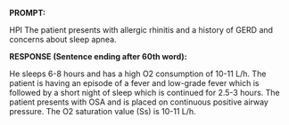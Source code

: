 **PROMPT:**

HPI The patient presents with allergic rhinitis and a history of GERD and concerns about sleep apnea. 

**RESPONSE (Sentence ending after 60th word):**

He sleeps 6-8 hours and has a high O2 consumption of 10-11 L/h. The patient is having an episode of a fever and low-grade fever which is followed by a short night of sleep which is continued for 2.5-3 hours. The patient presents with OSA and is placed on continuous positive airway pressure. The O2 saturation value (Ss) is 10-11 L/h. 